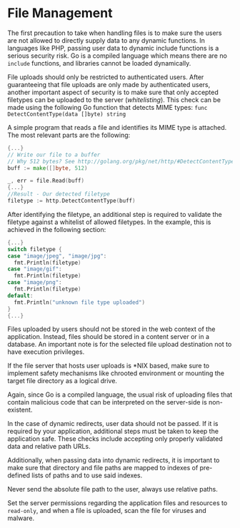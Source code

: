File Management
===============

The first precaution to take when handling files is to make sure the users are
not allowed to directly supply data to any dynamic functions. In languages like
PHP, passing user data to dynamic include functions is a serious security risk.
Go is a compiled language which means there are no `include` functions,
and libraries cannot be loaded dynamically.

File uploads should only be restricted to authenticated users.
After guaranteeing that file uploads are only made by authenticated users,
another important aspect of security is to make sure that only accepted filetypes
can be uploaded to the server (_whitelisting_).
This check can be made using the following Go function that detects MIME types:
`func DetectContentType(data []byte) string`

A simple program that reads a file and identifies its MIME type is attached.
The most relevant parts are the following:

```go
{...}
// Write our file to a buffer
// Why 512 bytes? See http://golang.org/pkg/net/http/#DetectContentType
buff := make([]byte, 512)

_, err = file.Read(buff)
{...}
//Result - Our detected filetype
filetype := http.DetectContentType(buff)
```

After identifying the filetype, an additional step is required to validate the
filetype against a whitelist of allowed filetypes. In the example, this is
achieved in the following section:

```go
{...}
switch filetype {
case "image/jpeg", "image/jpg":
  fmt.Println(filetype)
case "image/gif":
  fmt.Println(filetype)
case "image/png":
  fmt.Println(filetype)
default:
  fmt.Println("unknown file type uploaded")
}
{...}
```

Files uploaded by users should not be stored in the web context of the
application. Instead, files should be stored in a content server or in a
database. An important note is for the selected file upload destination not to
have execution privileges.

If the file server that hosts user uploads is \*NIX based, make sure to
implement safety mechanisms like chrooted environment or mounting the target
file directory as a logical drive.

Again, since Go is a compiled language, the usual risk of uploading files that
contain malicious code that can be interpreted on the server-side is
non-existent.

In the case of dynamic redirects, user data should not be passed. If it is
required by your application, additional steps must be taken to keep the
application safe. These checks include accepting only properly validated data
and relative path URLs.

Additionally, when passing data into dynamic redirects, it is important to make
sure that directory and file paths are mapped to indexes of pre-defined lists
of paths and to use said indexes.

Never send the absolute file path to the user, always use relative paths.

Set the server permissions regarding the application files and resources to
`read-only`, and when a file is uploaded, scan the file for viruses and malware.
